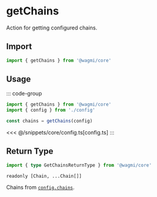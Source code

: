 # getChains

Action for getting configured chains.

## Import

```ts
import { getChains } from '@wagmi/core'
```

## Usage

::: code-group
```ts [index.ts]
import { getChains } from '@wagmi/core'
import { config } from './config'

const chains = getChains(config)
```
<<< @/snippets/core/config.ts[config.ts]
:::

## Return Type

```ts
import { type GetChainsReturnType } from '@wagmi/core'
```

`readonly [Chain, ...Chain[]]`

Chains from [`config.chains`](/core/api/createConfig#chains).
